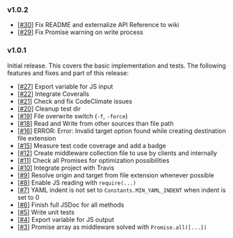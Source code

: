 ### v1.0.2

- [[#30](https://github.com/deadratfink/jy-transform/issues/30)] Fix README and externalize API Reference to wiki
- [[#29](https://github.com/deadratfink/jy-transform/issues/29)] Fix Promise warning on write process

### v1.0.1

Initial release. This covers the basic implementation and tests. The following features and fixes and part of this release:

- [[#27](https://github.com/deadratfink/jy-transform/issues/27)] Export variable for JS input
- [[#22](https://github.com/deadratfink/jy-transform/issues/22)] Integrate Coveralls
- [[#21](https://github.com/deadratfink/jy-transform/issues/21)] Check and fix CodeClimate issues
- [[#20](https://github.com/deadratfink/jy-transform/issues/20)] Cleanup test dir
- [[#19](https://github.com/deadratfink/jy-transform/issues/19)] File overwrite switch (`-f`, `-force`)
- [[#18](https://github.com/deadratfink/jy-transform/issues/18)] Read and Write from other sources than file path
- [[#16](https://github.com/deadratfink/jy-transform/issues/16)] ERROR: Error: Invalid target option found while creating destination file extension
- [[#15](https://github.com/deadratfink/jy-transform/issues/15)] Measure test code coverage and add a badge
- [[#12](https://github.com/deadratfink/jy-transform/issues/12)] Create middleware collection file to use by clients and internally
- [[#11](https://github.com/deadratfink/jy-transform/issues/11)] Check all Promises for optimization possibilities
- [[#10](https://github.com/deadratfink/jy-transform/issues/10)] Integrate project with Travis
- [[#9](https://github.com/deadratfink/jy-transform/issues/9)] Resolve origin and target from file extension whenever possible
- [[#8](https://github.com/deadratfink/jy-transform/issues/8)] Enable JS reading with `require(...)`
- [[#7](https://github.com/deadratfink/jy-transform/issues/7)] YAML indent is not set to `Constants.MIN_YAML_INDENT` when indent is set to 0
- [[#6](https://github.com/deadratfink/jy-transform/issues/6)] Finish full JSDoc for all methods
- [[#5](https://github.com/deadratfink/jy-transform/issues/5)] Write unit tests
- [[#4](https://github.com/deadratfink/jy-transform/issues/4)] Export variable for JS output
- [[#3](https://github.com/deadratfink/jy-transform/issues/3)] Promise array as middleware solved with `Promise.all([...])`
